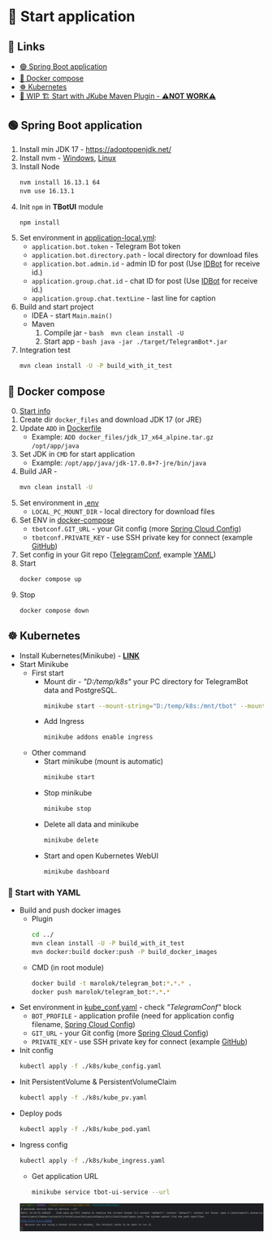 # 🚀 Start application
## 🔗 Links
* [🟢 Spring Boot application](#-spring-boot-application)
* [🚢 Docker compose](#-docker-compose)
* [☸️ Kubernetes](#-kubernetes)
* [🚧 WIP 🏗️ Start with JKube Maven Plugin - **⚠️NOT WORK⚠️**](#-wip--start-with-jkube-maven-plugin-not-work)

## 🟢 Spring Boot application
1) Install min JDK 17 - https://adoptopenjdk.net/
2) Install nvm - [Windows](https://github.com/coreybutler/nvm-windows), [Linux](https://github.com/nvm-sh/nvm)
3) Install Node
   ```bash
   nvm install 16.13.1 64
   nvm use 16.13.1
   ```
4) Init `npm` in **TBotUI** module
   ```bash 
   npm install
   ```
5) Set environment in [application-local.yml](../TBotWorker/src/main/resources/application-local.yml):
    - `application.bot.token` - Telegram Bot token
    - `application.bot.directory.path` - local directory for download files
    - `application.bot.admin.id` - admin ID for post (Use [IDBot](https://t.me/username_to_id_bot) for receive id.)
    - `application.group.chat.id` - chat ID for post (Use [IDBot](https://t.me/username_to_id_bot) for receive id.)
    - `application.group.chat.textLine` - last line for caption
6) Build and start project
    - IDEA - start `Main.main()`
    - Maven
        1) Compile jar -
          ```bash 
          mvn clean install -U 
          ```
        2) Start app -
          ```bash
          java -jar ./target/TelegramBot*.jar
          ```
7) Integration test
      ```bash 
      mvn clean install -U -P build_with_it_test
      ```

## 🚢 Docker compose
0) [Start info](https://www.baeldung.com/ops/docker-compose)
1) Create dir `docker_files` and download JDK 17 (or JRE)
2) Update `ADD` in [Dockerfile](./Dockerfile)
    * Example: `ADD docker_files/jdk_17_x64_alpine.tar.gz /opt/app/java`
3) Set JDK in `CMD` for start application
    * Example: `/opt/app/java/jdk-17.0.8+7-jre/bin/java`
4) Build JAR -
    ```bash
    mvn clean install -U
    ```
5) Set environment in [.env](../.env)
    - `LOCAL_PC_MOUNT_DIR` - local directory for download files
6) Set ENV in [docker-compose](../docker-compose.yml)
    - `tbotconf.GIT_URL` - your Git config (more [Spring Cloud Config](https://docs.spring.io/spring-cloud-config/docs/current/reference/html/))
    - `tbotconf.PRIVATE_KEY` - use SSH private key for connect (example [GitHub](https://docs.github.com/en/authentication/connecting-to-github-with-ssh/adding-a-new-ssh-key-to-your-github-account))
7) Set config in your Git repo ([TelegramConf](https://github.com/PavelBocharov/TelegramConf/blob/main/telegram-bot-image.yml), example [YAML](../TBotWorker/src/main/resources/example.yaml))
8) Start
    ```bash
    docker compose up
    ```
9) Stop
    ```bash 
    docker compose down
    ```

## ☸️ Kubernetes
* Install Kubernetes(Minikube) - **[LINK](https://kubernetes.io/ru/docs/setup/learning-environment/minikube/)**
* Start Minikube
    * First start
        * Mount dir - *"D:/temp/k8s"* your PC directory for TelegramBot data and PostgreSQL.
          ```bash
          minikube start --mount-string="D:/temp/k8s:/mnt/tbot" --mount
          ```
        * Add Ingress
          ```bash
          minikube addons enable ingress
          ```
    * Other command
        * Start minikube (mount is automatic)
          ```bash
          minikube start
          ```
        * Stop minikube
          ```bash
          minikube stop
          ```
        * Delete all data and minikube
          ```bash
          minikube delete
          ```
        * Start and open Kubernetes WebUI
          ```bash
          minikube dashboard
          ```

### 📗 Start with YAML
* Build and push docker images
  * Plugin
    ```bash
    cd ../
    mvn clean install -U -P build_with_it_test
    mvn docker:build docker:push -P build_docker_images
    ```
  * CMD (in root module)
    ```bash
    docker build -t marolok/telegram_bot:*.*.* .
    docker push marolok/telegram_bot:*.*.*
    ```
* Set environment in [kube_conf.yaml](../k8s/kube_config.yaml) - check _"TelegramConf"_ block
    * `BOT_PROFILE` - application profile (need for application config filename, [Spring Cloud Config](https://docs.spring.io/spring-cloud-config/docs/current/reference/html/))
    * `GIT_URL` - your Git config (more [Spring Cloud Config](https://docs.spring.io/spring-cloud-config/docs/current/reference/html/))
    * `PRIVATE_KEY` - use SSH private key for connect (example [GitHub](https://docs.github.com/en/authentication/connecting-to-github-with-ssh/adding-a-new-ssh-key-to-your-github-account))
* Init config
  ```bash
  kubectl apply -f ./k8s/kube_config.yaml
  ```
* Init PersistentVolume & PersistentVolumeClaim
  ```bash
  kubectl apply -f ./k8s/kube_pv.yaml
  ```
* Deploy pods
  ```bash
  kubectl apply -f ./k8s/kube_pod.yaml
  ```
* Ingress config
  ```bash
  kubectl apply -f ./k8s/kube_ingress.yaml
  ```
    * Get application URL
      ```bash
      minikube service tbot-ui-service --url
      ```
  ![](../TBotWorker/src/main/resources/img/screen_5.png)
